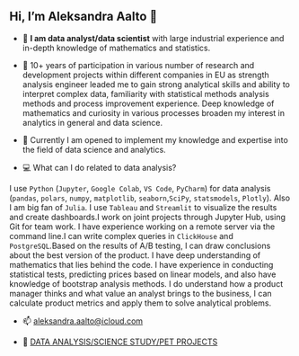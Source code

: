 ## Hi, I’m Aleksandra Aalto 👋 

- 🔭  **I am data analyst/data scientist** with large industrial experience and in-depth knowledge of mathematics and statistics.

- 🥅 10+ years of participation in various number of research and development projects within different companies in EU 
as strength analysis engineer leaded me to gain strong analytical skills and ability to interpret complex data,
familiarity with statistical methods analysis methods and process improvement experience.
Deep knowledge of mathematics and curiosity in various processes broaden my interest in analytics in general and data science.

- 🌱 Currently I am opened to implement my knowledge and expertise into the field of data science and analytics.

- 💻 What can I do related to data analysis?
  
I use `Python` (`Jupyter`, `Google Colab`, `VS Code`, `PyCharm`) for data analysis (`pandas`, `polars`, `numpy`, `matplotlib`, `seaborn`,`SciPy`, `statsmodels`, `Plotly`). Also I am big fan of `Julia`. I use `Tableau` and `Streamlit` to visualize the results and create dashboards.I work on joint projects through Jupyter Hub, using Git for team work. I have experience working on a remote server via the command line.I can write complex queries in `ClickHouse` and `PostgreSQL`.Based on the results of A/B testing, I can draw conclusions about the best version of the product. I have deep understanding of mathematics that lies behind the code. I have experience in conducting statistical tests, predicting prices based on linear models, and also have knowledge of bootstrap analysis methods.
I do understand how a product manager thinks and what value an analyst brings to the business, I can calculate product metrics and apply them to solve analytical problems.

- 📫 aleksandra.aalto@icloud.com
  
- 💎 [DATA ANALYSIS/SCIENCE STUDY/PET PROJECTS](https://github.com/evkis/data_analysis_science_pet/tree/main)
